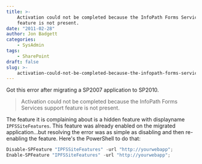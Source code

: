 ```yaml
---
title: >-
    Activation could not be completed because the InfoPath Forms Services support
    feature is not present.
date: "2011-02-28"
author: Jon Badgett
categories:
    - SysAdmin
tags:
    - SharePoint
draft: false
slug: >-
    activation-could-not-be-completed-because-the-infopath-forms-services-support-feature-is-not-present
---
```


Got this error after migrating a SP2007 application to SP2010.

<!--more-->

> Activation could not be completed because the InfoPath Forms Services support
> feature is not present.

The feature it is complaining about is a hidden feature with displayname
`IPFSSiteFeatures`. This feature was already enabled on the migrated
application...but resolving the error was as simple as disabling and then
re-enabling the feature. Here's the PowerShell to do that:

```powershell
Disable-SPFeature "IPFSSiteFeatures" -url "http://yourwebapp";
Enable-SPFeature "IPFSSiteFeatures" -url "http://yourwebapp";
```
